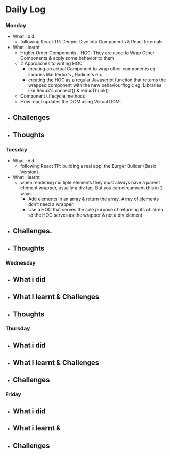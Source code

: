 # Daily Log

### Monday
- What i did
  - following React TP: Deeper Dive into Components & React Internals
- What i learnt
  - Higher Order Components - HOC: They are used to Wrap Other Components & apply some behavior to them 
  - 2 Approaches to writing HOC
    - creating an actual Component to wrap other components eg. libraries like Redux’s <Provider/>, Radium's <StyleRoot /> etc
    - creating the HOC as a regular Javascript function that returns the wrapped component with the new behaviour/logic eg. Libraries like Redux's connect() & reducThunk()
  - Component Lifecycle methods
  - How react updates the DOM using Virtual DOM.
- Challenges
  -  
- Thoughts
  - 

### Tuesday
- What i did
  - following React TP: building a real app: the Burger Builder (Basic Version)
- What i learnt
  - when rendering multiple elements they must always have a parent element wrapper, usually a div tag. But you can circumvent this in 2 ways
    - Add elements in an array & return the array. Array of elements don’t need a wrapper.
    - Use a HOC that serves the sole purpose of returning its children. so the HOC serves as the wrapper & not a div element
- Challenges.
  - 
- Thoughts
  - 
### Wednesday
- What i did
  - 
- What I learnt & Challenges
  - 
- Thoughts
  - 

### Thursday
- What i did
  - 
- What I learnt & Challenges
  - 
- Challenges
  - 
 
  
### Friday
- What i did
  - 
- What i learnt & 
  - 
- Challenges
  - 
 
  
 
